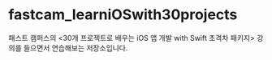 # fastcam_learniOSwith30projects

패스트 캠퍼스의 <30개 프로젝트로 배우는 iOS 앱 개발 with Swift 초격차 패키지> 강의를 들으면서 연습해보는 저장소입니다.


